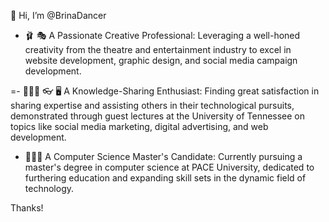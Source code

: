 👋 Hi, I’m @BrinaDancer

- 🩰 🎭 A	Passionate Creative Professional: Leveraging a well-honed creativity from the theatre and entertainment industry to excel in website development, graphic design, and social media campaign development.

=- 👩🏼‍🏫  👓 🖥️ A Knowledge-Sharing Enthusiast: Finding great satisfaction in sharing expertise and assisting others in their technological pursuits, demonstrated through guest lectures at the University of Tennessee on topics like social media marketing, digital advertising, and web development.

- 👩🏼‍🎓 A Computer Science Master's Candidate: Currently pursuing a master's degree in computer science at PACE University, dedicated to furthering education and expanding skill sets in the dynamic field of technology.


Thanks! 
